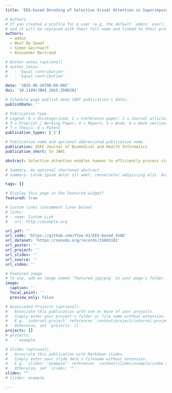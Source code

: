 ```yaml
---
title: 'EEG-based Decoding of Selective Visual Attention in Superimposed Videos'

# Authors
# If you created a profile for a user (e.g. the default `admin` user), write the username (folder name) here
# and it will be replaced with their full name and linked to their profile.
authors:
  - admin
  - Wout De Swaef
  - Simon Geirnaert
  - Alexander Bertrand

# Author notes (optional)
# author_notes:
#   - 'Equal contribution'
#   - 'Equal contribution'

date: '2025-06-16T00:00:00Z'
doi: '10.1109/JBHI.2025.3580261'

# Schedule page publish date (NOT publication's date).
publishDate: ''

# Publication type.
# Legend: 0 = Uncategorized; 1 = Conference paper; 2 = Journal article;
# 3 = Preprint / Working Paper; 4 = Report; 5 = Book; 6 = Book section;
# 7 = Thesis; 8 = Patent
publication_types: ['2']

# Publication name and optional abbreviated publication name.
publication: IEEE Journal of Biomedical and Health Informatics
publication_short: In JBHI

abstract: Selective attention enables humans to efficiently process visual stimuli by enhancing important elements and filtering out irrelevant information. Locating visual attention is fundamental in neuroscience with potential applications in brain-computer interfaces. Conventional paradigms often use synthetic stimuli or static images, but visual stimuli in real life contain smooth and highly irregular dynamics. We show that these irregular dynamics can be decoded from electroencephalography (EEG) signals for selective visual attention decoding. To this end, we propose a free-viewing paradigm in which participants attend to one of two superimposed videos, each showing a center-aligned person performing a stage act. Superimposing ensures that the relative differences in the neural responses are not driven by differences in object locations. A stimulus-informed decoder is trained to extract EEG components correlated with the motion patterns of the attended object, and can detect the attended object in unseen data with significantly above-chance accuracy. This shows that the EEG responses to naturalistic motion are modulated by selective attention. Eye movements are also found to be correlated to the motion patterns in the attended video, despite the spatial overlap with the distractor. We further show that these eye movements do not dominantly drive the EEG-based decoding and that complementary information exists in EEG and gaze data. Moreover, our results indicate that EEG may also capture neural responses to unattended objects. To our knowledge, this study is the first to explore EEG-based selective visual attention decoding on natural videos, opening new possibilities for experiment design.

# Summary. An optional shortened abstract.
# summary: Lorem ipsum dolor sit amet, consectetur adipiscing elit. Duis posuere tellus ac convallis placerat. Proin tincidunt magna sed ex sollicitudin condimentum.

tags: []

# Display this page in the Featured widget?
featured: true

# Custom links (uncomment lines below)
# links:
# - name: Custom Link
#   url: http://example.org

url_pdf: ''
url_code: 'https://github.com/YYao-42/EEG-based_SVAD'
url_dataset: 'https://zenodo.org/records/15665101'
url_poster: ''
url_project: ''
url_slides: ''
url_source: ''
url_video: ''

# Featured image
# To use, add an image named `featured.jpg/png` to your page's folder.
image:
  caption: ''
  focal_point: ''
  preview_only: false

# Associated Projects (optional).
#   Associate this publication with one or more of your projects.
#   Simply enter your project's folder or file name without extension.
#   E.g. `internal-project` references `content/project/internal-project/index.md`.
#   Otherwise, set `projects: []`.
projects: []
# projects:
#   - example

# Slides (optional).
#   Associate this publication with Markdown slides.
#   Simply enter your slide deck's filename without extension.
#   E.g. `slides: "example"` references `content/slides/example/index.md`.
#   Otherwise, set `slides: ""`.
slides: ""
# slides: example

---
```


<!-- {{% callout note %}}
Click the _Cite_ button above to demo the feature to enable visitors to import publication metadata into their reference management software.
{{% /callout %}}

{{% callout note %}}
Create your slides in Markdown - click the _Slides_ button to check out the example.
{{% /callout %}} -->

<!-- Supplementary notes can be added here, including [code, math, and images](https://wowchemy.com/docs/writing-markdown-latex/). -->
